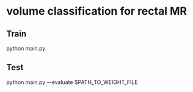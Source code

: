 # volume classification for rectal MR
## Train
python main.py

## Test
python main.py --evaluate $PATH_TO_WEIGHT_FILE
